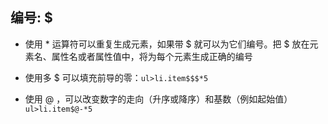 ## 编号: $

- 使用 * 运算符可以重复生成元素，如果带 $ 就可以为它们编号。把 $ 放在元素名、属性名或者属性值中，将为每个元素生成正确的编号

- 使用多 $ 可以填充前导的零：`ul>li.item$$$*5`

- 使用 @ ，可以改变数字的走向（升序或降序）和基数（例如起始值）`ul>li.item$@-*5`